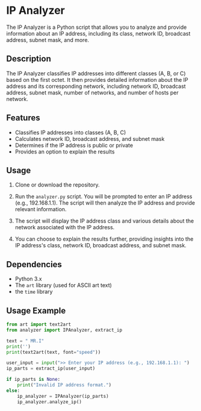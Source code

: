 # IP Analyzer

The IP Analyzer is a Python script that allows you to analyze and provide information about an IP address, including its class, network ID, broadcast address, subnet mask, and more.

## Description

The IP Analyzer classifies IP addresses into different classes (A, B, or C) based on the first octet. It then provides detailed information about the IP address and its corresponding network, including network ID, broadcast address, subnet mask, number of networks, and number of hosts per network.

## Features

- Classifies IP addresses into classes (A, B, C)
- Calculates network ID, broadcast address, and subnet mask
- Determines if the IP address is public or private
- Provides an option to explain the results

## Usage

1. Clone or download the repository.

2. Run the `analyzer.py` script. You will be prompted to enter an IP address (e.g., 192.168.1.1). The script will then analyze the IP address and provide relevant information.

3. The script will display the IP address class and various details about the network associated with the IP address.

4. You can choose to explain the results further, providing insights into the IP address's class, network ID, broadcast address, and subnet mask.

## Dependencies

- Python 3.x
- The `art` library (used for ASCII art text)
- the `time` library

## Usage Example

```python
from art import text2art
from analyzer import IPAnalyzer, extract_ip

text = " MR.I"
print('')
print(text2art(text, font="speed"))

user_input = input(">> Enter your IP address (e.g., 192.168.1.1): ")
ip_parts = extract_ip(user_input)

if ip_parts is None:
    print("Invalid IP address format.")
else:
    ip_analyzer = IPAnalyzer(ip_parts)
    ip_analyzer.analyze_ip()
